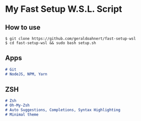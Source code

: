 # My Fast Setup W.S.L. Script

## How to use

```console 
$ git clone https://github.com/geraldoahnert/fast-setup-wsl
$ cd fast-setup-wsl && sudo bash setup.sh
```
## Apps

```markdown
# Git
# NodeJS, NPM, Yarn
```

## ZSH

```markdown
# Zsh
# Oh-My-Zsh
# Auto Suggestions, Completions, Syntax Highlighting
# Minimal theme
```
